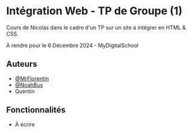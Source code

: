 
# Intégration Web - TP de Groupe (1)

Cours de Nicolas dans le cadre d'un TP sur un site à intégrer en HTML & CSS.

À rendre pour le 6 Décembre 2024 - MyDigitalSchool



## Auteurs

- [@MrFlorentin](https://www.github.com/mrflorentin)
- [@NoahBus](https://www.github.com/noahbus)
- Quentin


## Fonctionnalités

- À écrire

